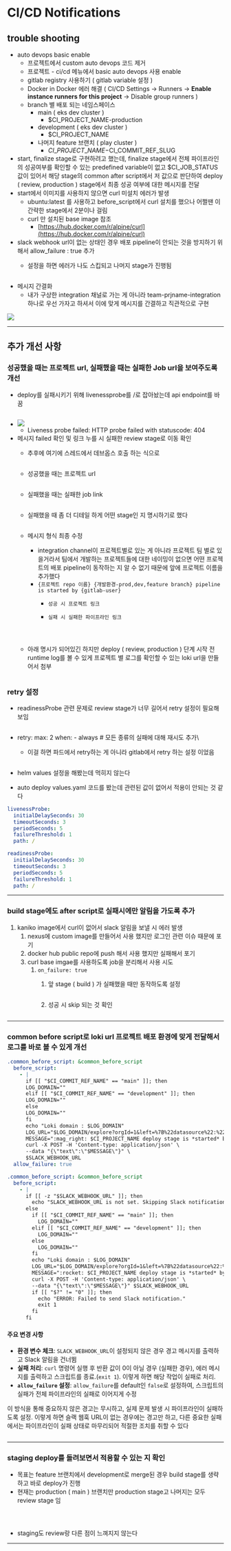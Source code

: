 # CI/CD Notifications

## trouble shooting

* auto devops basic enable
  * 프로젝트에서 custom auto devops 코드 제거
  * 프로젝트 - ci/cd 메뉴에서 basic auto devops 사용 enable
  * gitlab registry 사용하기 ( gitlab variable 설정 )
  * Docker in Docker 에러 해결 ( CI/CD Settings → Runners → **Enable instance runners for this project** → Disable group runners )
  * branch 별 배포 되는 네임스페이스
    * main ( eks dev cluster )
      * $CI\_PROJECT\_NAME-production
    * development ( eks dev cluster )
      * $CI\_PROJECT\_NAME
    * 나머지 feature 브랜치 ( play cluster )
      * $CI\_PROJECT\_NAME-$CI\_COMMIT\_REF\_SLUG
* start, finalize stage로 구현하려고 했는데, finalize stage에서 전체 파이프라인의 성공여부를 확인할 수 있는 predefined variable이 없고 $CI\_JOB\_STATUS 값이 있어서 해당 stage의 common after script에서 저 값으로 판단하여 deploy ( review, production ) stage에서 최종 성공 여부에 대한 메시지를 전달
* start에서 이미지를 사용하지 않으면 curl 미설치 에러가 발생
  * ubuntu:latest 를 사용하고 before\_script에서 curl 설치를 했으나 어쩔땐 이 간략한 stage에서 2분이나 걸림
  * curl 만 설치된 base image 참조
    * [https://hub.docker.com/r/alpine/curl](https://hub.docker.com/r/alpine/curl)
* slack webhook url이 없는 상태인 경우 배포 pipeline이 안되는 것을 방지하기 위해서 allow\_failure : true 추가
  *   &#x20;설정을 하면 에러가 나도 스킵되고 나머지 stage가 진행됨

      <figure><img src="../../.gitbook/assets/image (29).png" alt=""><figcaption></figcaption></figure>
* 메시지 간결화
  * 내가 구상한 integration 채널로 가는 게 아니라 team-prjname-integration 하나로 우선 가자고 하셔서 이에 맞게 메시지를 간결하고 직관적으로 구현

![](<../../.gitbook/assets/image (4) (1) (1).png>)



***

## 추가 개선 사항

### 성공했을 때는 프로젝트  url, 실패했을 때는 실패한 Job url을 보여주도록 개선

* deploy를 실패시키기 위해 livenessprobe를 /로 잡아놨는데 api endpoint를 바꿈

<figure><img src="../../.gitbook/assets/image (1) (1) (1) (1) (1) (1).png" alt=""><figcaption></figcaption></figure>

* ![](<../../.gitbook/assets/image (2) (1) (1) (1).png>)
  * Liveness probe failed: HTTP probe failed with statuscode: 404
* 메시지 failed 확인 및 링크 누를 시 실패한 review stage로 이동 확인
  *   추후에 여기에 스레드에서 데브옵스 호출 하는 식으로

      <figure><img src="../../.gitbook/assets/image (3) (1) (1) (1).png" alt=""><figcaption></figcaption></figure>
  *   성공했을 때는 프로젝트 url

      <figure><img src="../../.gitbook/assets/image (1) (1) (1) (1) (1).png" alt=""><figcaption></figcaption></figure>
  *   실패했을 때는 실패한 job link

      <figure><img src="../../.gitbook/assets/image (7).png" alt=""><figcaption></figcaption></figure>


  *   실패했을 때 좀 더 디테일 하게 어떤 stage인 지 명시하기로 했다

      <figure><img src="../../.gitbook/assets/image (3) (1).png" alt=""><figcaption></figcaption></figure>


  * 메시지 형식 최종 수정
    * integration channel이 프로젝트별로 있는 게 아니라 프로젝트 팀 별로 있을거라서 팀에서 개발하는 프로젝트들에 대한 네이밍이 없으면 어떤 프로젝트의 배포 pipeline이 동작하는 지 알 수 없기 때문에 앞에 프로젝트 이름을 추가했다
    * `{프로젝트 repo 이름} {개발환경-prod,dev,feature branch} pipeline is started by {gitlab-user}`
      * `성공 시 프로젝트 링크`
      *   `실패 시 실패한 파이프라인 링크`

          <figure><img src="../../.gitbook/assets/image (4) (1).png" alt=""><figcaption></figcaption></figure>

          <figure><img src="../../.gitbook/assets/image (6) (1).png" alt=""><figcaption></figcaption></figure>

          <figure><img src="../../.gitbook/assets/image (31).png" alt=""><figcaption></figcaption></figure>


  *   아래 명시가 되어있긴 하지만 deploy ( review, production ) 단계 시작 전 runtime log를 볼 수 있게 프로젝트 별 로그를 확인할 수 있는 loki url을 만들어서 첨부

      <figure><img src="../../.gitbook/assets/image (33).png" alt=""><figcaption></figcaption></figure>

### retry 설정

*   readinessProbe 관련 문제로 review stage가 너무 길어서 retry 설정이 필요해보임

    <figure><img src="../../.gitbook/assets/image (2) (1) (1) (1) (1).png" alt=""><figcaption></figcaption></figure>


* retry: max: 2 when: - always # 모든 종류의 실패에 대해 재시도 추가\

  *   이걸 하면 파드에서 retry하는 게 아니라 gitlab에서 retry 하는 설정 이었음

      <figure><img src="../../.gitbook/assets/image (30).png" alt=""><figcaption></figcaption></figure>


* helm values 설정을 해봤는데 먹히지 않는다
* auto deploy values.yaml 코드를 봤는데 관련된 값이 없어서 적용이 안되는 것 같다

```yaml
livenessProbe:
  initialDelaySeconds: 30
  timeoutSeconds: 3
  periodSeconds: 5
  failureThreshold: 1
  path: /

readinessProbe:
  initialDelaySeconds: 30
  timeoutSeconds: 3
  periodSeconds: 5
  failureThreshold: 1
  path: /
```

***

### build stage에도 after script로 실패시에만 알림을 가도록 추가

1. kaniko image에서 curl이 없어서 slack 알림을 보낼 시 에러 발생
   1. nexus에 custom image를 만들어서 사용 했지만 로그인 관련 이슈 때문에 포기
   2. docker hub public repo에 push 해서 사용 했지만 실패해서 포기
   3. curl base imgae를 사용하도록 job을 분리해서 사용 시도
      1. `on_failure: true`
         1.  앞 stage ( build ) 가 실패했을 때만 동작하도록 설정

             <figure><img src="../../.gitbook/assets/image (3) (1) (1).png" alt=""><figcaption></figcaption></figure>
         2.  성공 시 skip 되는 것 확인

             <figure><img src="../../.gitbook/assets/image (2) (1) (1).png" alt=""><figcaption></figcaption></figure>

***

### common before script로 loki url 프로젝트 배포 환경에 맞게 전달해서 로그를 바로 볼 수 있게 개선

```yaml
.common_before_script: &common_before_script
  before_script:
    - |
      if [[ "$CI_COMMIT_REF_NAME" == "main" ]]; then
      LOG_DOMAIN=""
      elif [[ "$CI_COMMIT_REF_NAME" == "development" ]]; then
      LOG_DOMAIN=""
      else
      LOG_DOMAIN=""
      fi
      echo "Loki domain : $LOG_DOMAIN"
      LOG_URL="$LOG_DOMAIN/explore?orgId=1&left=%7B%22datasource%22:%22LokiDataSourceName%22,%22queries%22:%5B%7B%22refId%22:%22A%22,%22editorMode%22:%22builder%22,%22expr%22:%22%7Bnamespace%3D%5C%22$KUBE_NAMESPACE%5C%22%7D%22,%22queryType%22:%22range%22%7D%5D,%22range%22:%7B%22from%22:%22now-1h%22,%22to%22:%22now%22%7D%7D"
      MESSAGE=":mag_right: $CI_PROJECT_NAME deploy stage is *started* by *$GITLAB_USER_LOGIN* (<$LOG_URL|View Runtime Logs>)"
      curl -X POST -H 'Content-type: application/json' \
      --data "{\"text\":\"$MESSAGE\"}" \
      $SLACK_WEBHOOK_URL
  allow_failure: true
```

```yaml
.common_before_script: &common_before_script
  before_script:
    - |
      if [[ -z "$SLACK_WEBHOOK_URL" ]]; then
        echo "SLACK_WEBHOOK_URL is not set. Skipping Slack notification."
      else
        if [[ "$CI_COMMIT_REF_NAME" == "main" ]]; then
          LOG_DOMAIN=""
        elif [[ "$CI_COMMIT_REF_NAME" == "development" ]]; then
          LOG_DOMAIN=""
        else
          LOG_DOMAIN=""
        fi
        echo "Loki domain : $LOG_DOMAIN"
        LOG_URL="$LOG_DOMAIN/explore?orgId=1&left=%7B%22datasource%22:%22LokiDataSourceName%22,%22queries%22:%5B%7B%22refId%22:%22A%22,%22editorMode%22:%22builder%22,%22expr%22:%22%7Bnamespace%3D%5C%22$KUBE_NAMESPACE%5C%22%7D%22,%22queryType%22:%22range%22%7D%5D,%22range%22:%7B%22from%22:%22now-1h%22,%22to%22:%22now%22%7D%7D"
        MESSAGE=":rocket: $CI_PROJECT_NAME deploy stage is *started* by *$GITLAB_USER_LOGIN* (<$LOG_URL|View Runtime Logs>)"
        curl -X POST -H 'Content-type: application/json' \
        --data "{\"text\":\"$MESSAGE\"}" $SLACK_WEBHOOK_URL
        if [[ "$?" != "0" ]]; then
          echo "ERROR: Failed to send Slack notification."
          exit 1
        fi
      fi
```

#### 주요 변경 사항

* **환경 변수 체크**: `SLACK_WEBHOOK_URL`이 설정되지 않은 경우 경고 메시지를 출력하고 Slack 알림을 건너뜀
* **실패 처리**: `curl` 명령어 실행 후 반환 값이 0이 아닐 경우 (실패한 경우), 에러 메시지를 출력하고 스크립트를 종료.(`exit 1`). 이렇게 하면 해당 작업이 실패로 처리.
* **`allow_failure` 설정**: `allow_failure`를 default인 `false`로 설정하여, 스크립트의 실패가 전체 파이프라인의 실패로 이어지게 수정

이 방식을 통해 중요하지 않은 경고는 무시하고, 실제 문제 발생 시 파이프라인이 실패하도록 설정. 이렇게 하면 슬랙 웹훅 URL이 없는 경우에는 경고만 하고, 다른 중요한 실패에서는 파이프라인이 실패 상태로 마무리되어 적절한 조치를 취할 수 있다



<figure><img src="../../.gitbook/assets/image (32).png" alt=""><figcaption></figcaption></figure>



***

### staging deploy를 돌려보면서 적용할 수 있는 지 확인

* 목표는 feature 브랜치에서 development로 merge된 경우 build stage를 생략하고 바로 deploy가 진행
* 현재는 production ( main ) 브랜치만 production stage고 나머지는 모두 review stage 임





<figure><img src="../../.gitbook/assets/image (6).png" alt=""><figcaption></figcaption></figure>

<figure><img src="../../.gitbook/assets/image (1) (1) (1).png" alt=""><figcaption></figcaption></figure>

<figure><img src="../../.gitbook/assets/image (2) (1).png" alt=""><figcaption></figcaption></figure>

* staging도 review랑 다른 점이 느껴지지 않는다

***

